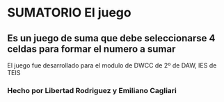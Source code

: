 # SUMATORIO El juego


## Es un juego de suma que debe seleccionarse 4 celdas para formar el numero a sumar


El juego fue desarrollado para el modulo de DWCC de 2º de DAW, IES de TEIS


### Hecho por Libertad Rodriguez y Emiliano Cagliari
